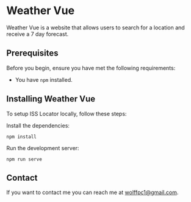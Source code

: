 # Weather Vue

Weather Vue is a website that allows users to search for a location and receive a 7 day forecast.

## Prerequisites

Before you begin, ensure you have met the following requirements:
* You have `npm` installed.

## Installing Weather Vue

To setup ISS Locator locally, follow these steps:

Install the dependencies:
```
npm install
```

Run the development server:
```
npm run serve
```

## Contact

If you want to contact me you can reach me at <wolffpc1@gmail.com>.
